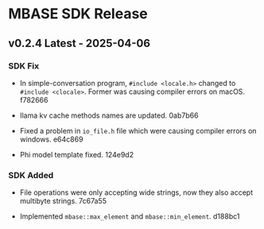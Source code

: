 # MBASE SDK Release

## v0.2.4 Latest - 2025-04-06

### SDK Fix

- In simple-conversation program, `#include <locale.h>` changed to `#include <clocale>`. Former was causing compiler errors on macOS. f782666

- llama kv cache methods names are updated. 0ab7b66

- Fixed a problem in `io_file.h` file which were causing compiler errors on windows. e64c869

- Phi model template fixed. 124e9d2

### SDK Added

- File operations were only accepting wide strings, now they also accept multibyte strings. 7c67a55

- Implemented `mbase::max_element` and `mbase::min_element`. d188bc1






